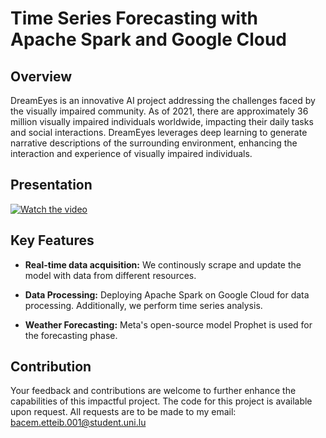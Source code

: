 # Time Series Forecasting with Apache Spark and Google Cloud

## Overview

DreamEyes is an innovative AI project addressing the challenges faced by the visually impaired community. As of 2021, there are approximately 36 million visually impaired individuals worldwide, impacting their daily tasks and social interactions. DreamEyes leverages deep learning to generate narrative descriptions of the surrounding environment, enhancing the interaction and experience of visually impaired individuals.

## Presentation

[![Watch the video](https://ibb.co/fvrYth9)]([https://onedrive.live.com/embed?resid=B4119A7CDAF33C61%21725&authkey=!AMv9K7Aj8bFSjSY](https://onedrive.live.com/embed?resid=B4119A7CDAF33C61%21855&authkey=!AIG7_CTZOvkDlqU))



## Key Features

- **Real-time data acquisition:** We continously scrape and update the model with data from different resources.
  
- **Data Processing:** Deploying Apache Spark on Google Cloud for data processing. Additionally, we perform time series analysis.

- **Weather Forecasting:** Meta's open-source model Prophet is used for the forecasting phase.

## Contribution

Your feedback and contributions are welcome to further enhance the capabilities of this impactful project.
The code for this project is available upon request. All requests are to be made to my email: bacem.etteib.001@student.uni.lu
